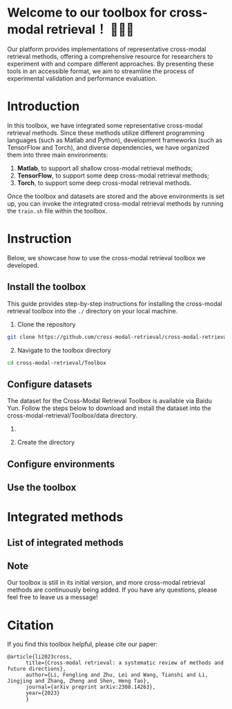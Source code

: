 # Welcome to our toolbox for cross-modal retrieval！ 👋👋👋

Our platform provides implementations of representative cross-modal retrieval methods, 
offering a comprehensive resource for researchers to experiment with and compare different approaches. 
By presenting these tools in an accessible format, we aim to streamline the process of experimental validation and performance evaluation. 

# Introduction
In this toolbox, we have integrated some representative cross-modal retrieval methods. Since these methods utilize different programming languages (such as Matlab and Python), development frameworks (such as TensorFlow and Torch), and diverse dependencies, we have organized them into three main environments:  
1. **Matlab**, to support all shallow cross-modal retrieval methods;  
2. **TensorFlow**, to support some deep cross-modal retrieval methods;  
3. **Torch**, to support some deep cross-modal retrieval methods.

Once the toolbox and datasets are stored and the above environments is set up, you can invoke the integrated cross-modal retrieval methods by running the `train.sh` file within the toolbox.


# Instruction
Below, we showcase how to use the cross-modal retrieval toolbox we developed.

## Install the toolbox
This guide provides step-by-step instructions for installing the cross-modal retrieval toolbox into the `./` directory on your local machine.

1. Clone the repository  
```bash
git clone https://github.com/cross-modal-retrieval/cross-modal-retrieval.git
```

2. Navigate to the toolbox directory  
```bash
cd cross-modal-retrieval/Toolbox
```

## Configure datasets
The dataset for the Cross-Modal Retrieval Toolbox is available via Baidu Yun. Follow the steps below to download and install the dataset into the cross-modal-retrieval/Toolbox/data directory.

1. 


2. Create the directory







## Configure environments


## Use the toolbox


# Integrated methods
## List of integrated methods

## Note
Our toolbox is still in its initial version, and more cross-modal retrieval methods are continuously being added. If you have any questions, please feel free to leave us a message!

# Citation
If you find this toolbox helpful, please cite our paper:
```
@article{li2023cross,
      title={Cross-modal retrieval: a systematic review of methods and future directions},
      author={Li, Fengling and Zhu, Lei and Wang, Tianshi and Li, Jingjing and Zhang, Zheng and Shen, Heng Tao},
      journal={arXiv preprint arXiv:2308.14263},
      year={2023}
      }
```
